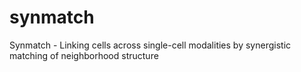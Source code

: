 # synmatch
Synmatch - Linking cells across single-cell modalities by synergistic matching of neighborhood structure
